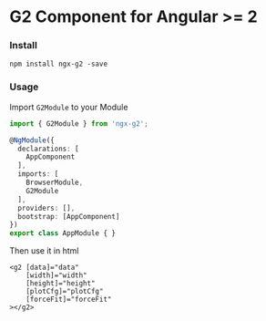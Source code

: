 # G2 Component for Angular >= 2

### Install

```
npm install ngx-g2 -save
```

### Usage

Import `G2Module` to your Module

```ts
import { G2Module } from 'ngx-g2';

@NgModule({
  declarations: [
    AppComponent
  ],
  imports: [
    BrowserModule,
    G2Module
  ],
  providers: [],
  bootstrap: [AppComponent]
})
export class AppModule { }
```
Then use it in html

```angular2html
<g2 [data]="data" 
    [width]="width"
    [height]="height"
    [plotCfg]="plotCfg"
    [forceFit]="forceFit"
></g2>
```
